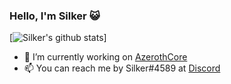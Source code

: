 ### Hello, I'm Silker 😺

[![Silker's github stats](https://github-readme-stats.vercel.app/api?username=Si1ker&count_private=true&show_icons=true&theme=chartreuse-dark)]

- 💼 I’m currently working on [AzerothCore](https://github.com/azerothcore/azerothcore-wotlk)
- 📫 You can reach me by Silker#4589 at [Discord](https://discord.com/)

